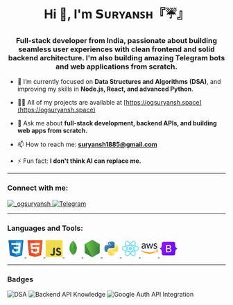 <h1 align="center">Hi 👋, I'm 𝗦ᴜʀʏᴀɴꜱʜ『☔️』</h1>
<h3 align="center">Full-stack developer from India, passionate about building seamless user experiences with clean frontend and solid backend architecture. I'm also building amazing Telegram bots and web applications from scratch.</h3>

- 🌱 I’m currently focused on **Data Structures and Algorithms (DSA)**, and improving my skills in **Node.js, React, and advanced Python**.

- 👨‍💻 All of my projects are available at [https://ogsuryansh.space](https://ogsuryansh.space)

- 💬 Ask me about **full-stack development, backend APIs, and building web apps from scratch.**

- 📫 How to reach me: **suryansh1885@gmail.com**

- ⚡ Fun fact: **I don't think AI can replace me.**

---

<h3 align="left">Connect with me:</h3>
<p align="left">
<a href="https://instagram.com/_ogsuryansh" target="blank">
  <img align="center" src="https://raw.githubusercontent.com/rahuldkjain/github-profile-readme-generator/master/src/images/icons/Social/instagram.svg" alt="_ogsuryansh" height="30" width="40" />
</a>
<a href="https://t.me/og_suryansh" target="_blank">
  <img align="center" src="https://img.icons8.com/color/48/telegram-app--v1.png" alt="Telegram" height="30" width="30"/>
</a>
</p>

---

<h3 align="left">Languages and Tools:</h3>
<p align="left">
  <a href="https://www.w3schools.com/css/" target="_blank" rel="noreferrer">
    <img src="https://raw.githubusercontent.com/devicons/devicon/master/icons/css3/css3-original.svg" alt="css3" width="40" height="40"/>
  </a>
  <a href="https://www.w3.org/html/" target="_blank" rel="noreferrer">
    <img src="https://raw.githubusercontent.com/devicons/devicon/master/icons/html5/html5-original.svg" alt="html5" width="40" height="40"/>
  </a>
  <a href="https://developer.mozilla.org/en-US/docs/Web/JavaScript" target="_blank" rel="noreferrer">
    <img src="https://raw.githubusercontent.com/devicons/devicon/master/icons/javascript/javascript-original.svg" alt="javascript" width="40" height="40"/>
  </a>
  <a href="https://www.mongodb.com/" target="_blank" rel="noreferrer">
    <img src="https://raw.githubusercontent.com/devicons/devicon/master/icons/mongodb/mongodb-original.svg" alt="mongodb" width="40" height="40"/>
  </a>
  <a href="https://nodejs.org" target="_blank" rel="noreferrer">
    <img src="https://raw.githubusercontent.com/devicons/devicon/master/icons/nodejs/nodejs-original.svg" alt="nodejs" width="40" height="40"/>
  </a>
  <a href="https://www.python.org" target="_blank" rel="noreferrer">
    <img src="https://raw.githubusercontent.com/devicons/devicon/master/icons/python/python-original.svg" alt="python" width="40" height="40"/>
  </a>
  <a href="https://reactjs.org/" target="_blank" rel="noreferrer">
    <img src="https://raw.githubusercontent.com/devicons/devicon/master/icons/react/react-original.svg" alt="react" width="40" height="40"/>
  </a>
  <a href="https://aws.amazon.com" target="_blank" rel="noreferrer">
    <img src="https://raw.githubusercontent.com/devicons/devicon/master/icons/amazonwebservices/amazonwebservices-original.svg" alt="aws" width="40" height="40"/>
  </a>
  <a href="https://getbootstrap.com" target="_blank" rel="noreferrer">
    <img src="https://raw.githubusercontent.com/devicons/devicon/master/icons/bootstrap/bootstrap-original.svg" alt="bootstrap" width="40" height="40"/>
  </a>
</p>

---

### Badges

<p align="left">
  <img src="https://img.shields.io/badge/DSA-Data%20Structures-green?style=flat&logo=leetcode" alt="DSA" />
  <img src="https://img.shields.io/badge/Backend%20API-Good%20Knowledge-blue?style=flat&logo=fastapi" alt="Backend API Knowledge" />
  <img src="https://img.shields.io/badge/Google%20Auth%20API%20Integration-Experienced-red?style=flat&logo=google" alt="Google Auth API Integration" />
</p>
